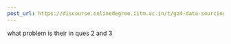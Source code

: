 ```yaml
---
post_url: https://discourse.onlinedegree.iitm.ac.in/t/ga4-data-sourcing-discussion-thread-tds-jan-2025/165959/363
---
```

what problem is their in ques 2 and 3